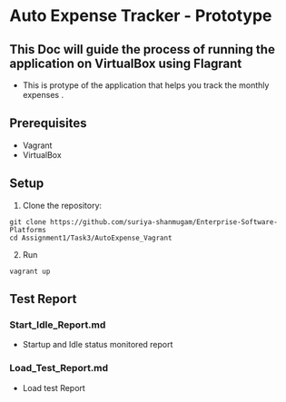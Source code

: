 # Auto Expense Tracker - Prototype

## This Doc will guide the process of running the application on VirtualBox using Flagrant 

- This is protype of the application that helps you track the monthly expenses . 

## Prerequisites

- Vagrant
- VirtualBox


## Setup

1. Clone the repository:
```
git clone https://github.com/suriya-shanmugam/Enterprise-Software-Platforms
cd Assignment1/Task3/AutoExpense_Vagrant
```
2. Run
```
vagrant up
```   
## Test Report

### Start_Idle_Report.md 
- Startup and Idle status monitored report

### Load_Test_Report.md 
- Load test Report